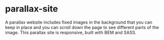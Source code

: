 # parallax-site
A parallax website includes fixed images in the background that you can keep in place and you can scroll down the page to see different parts of the image. This parallax site is responsive, built with BEM and SASS.
